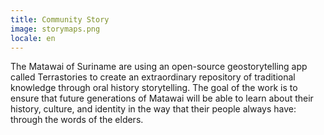 ```yaml
---
title: Community Story
image: storymaps.png
locale: en
---
```


The Matawai of Suriname are using an open-source geostorytelling app called Terrastories to create an extraordinary repository of traditional knowledge through oral history storytelling. The goal of the work is to ensure that future generations of Matawai will be able to learn about their history, culture, and identity in the way that their people always have: through the words of the elders.

<app-button :color="true" localUrl=":8086/earthdefenderstoolkit/https://www.earthdefenderstoolkit.com/community/matawai-narracion-de-historias-basadas-en-lugares-concretos-en-surinam/?lang=es" text="Matawai story"></app-button>
